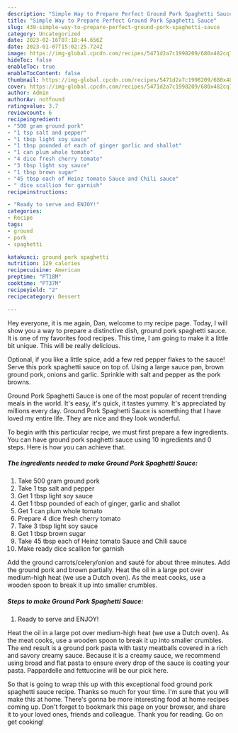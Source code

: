 ```yaml
---
description: "Simple Way to Prepare Perfect Ground Pork Spaghetti Sauce"
title: "Simple Way to Prepare Perfect Ground Pork Spaghetti Sauce"
slug: 439-simple-way-to-prepare-perfect-ground-pork-spaghetti-sauce
category: Uncategorized
date: 2023-02-16T07:18:44.656Z
date: 2023-01-07T15:02:25.724Z
image: https://img-global.cpcdn.com/recipes/5471d2a7c1998209/680x482cq70/ground-pork-spaghetti-sauce-recipe-main-photo.jpg
hideToc: false
enableToc: true
enableTocContent: false
thumbnail: https://img-global.cpcdn.com/recipes/5471d2a7c1998209/680x482cq70/ground-pork-spaghetti-sauce-recipe-main-photo.jpg
cover: https://img-global.cpcdn.com/recipes/5471d2a7c1998209/680x482cq70/ground-pork-spaghetti-sauce-recipe-main-photo.jpg
author: Admin
authorAv: notfound
ratingvalue: 3.7
reviewcount: 6
recipeingredient:
- "500 gram ground pork"
- "1 tsp salt and pepper"
- "1 tbsp light soy sauce"
- "1 tbsp pounded of each of ginger garlic and shallot"
- "1 can plum whole tomato"
- "4 dice fresh cherry tomato"
- "3 tbsp light soy sauce"
- "1 tbsp brown sugar"
- "45 tbsp each of Heinz tomato Sauce and Chili sauce"
- " dice scallion for garnish"
recipeinstructions:

- "Ready to serve and ENJOY!"
categories:
- Recipe
tags:
- ground
- pork
- spaghetti

katakunci: ground pork spaghetti 
nutrition: 129 calories
recipecuisine: American
preptime: "PT18M"
cooktime: "PT37M"
recipeyield: "2"
recipecategory: Dessert

---
```



Hey everyone, it is me again, Dan, welcome to my recipe page. Today, I will show you a way to prepare a distinctive dish, ground pork spaghetti sauce. It is one of my favorites food recipes. This time, I am going to make it a little bit unique. This will be really delicious.

Optional, if you like a little spice, add a few red pepper flakes to the sauce! Serve this pork spaghetti sauce on top of. Using a large sauce pan, brown ground pork, onions and garlic. Sprinkle with salt and pepper as the pork browns.

Ground Pork Spaghetti Sauce is one of the most popular of recent trending meals in the world. It's easy, it's quick, it tastes yummy. It's appreciated by millions every day. Ground Pork Spaghetti Sauce is something that I have loved my entire life. They are nice and they look wonderful.


To begin with this particular recipe, we must first prepare a few ingredients. You can have ground pork spaghetti sauce using 10 ingredients and 0 steps. Here is how you can achieve that.

<!--inarticleads1-->

##### The ingredients needed to make Ground Pork Spaghetti Sauce:

1. Take 500 gram ground pork
1. Take 1 tsp salt and pepper
1. Get 1 tbsp light soy sauce
1. Get 1 tbsp pounded of each of ginger, garlic and shallot
1. Get 1 can plum whole tomato
1. Prepare 4 dice fresh cherry tomato
1. Take 3 tbsp light soy sauce
1. Get 1 tbsp brown sugar
1. Take 45 tbsp each of Heinz tomato Sauce and Chili sauce
1. Make ready  dice scallion for garnish


Add the ground carrots/celery/onion and sauté for about three minutes. Add the ground pork and brown partially. Heat the oil in a large pot over medium-high heat (we use a Dutch oven). As the meat cooks, use a wooden spoon to break it up into smaller crumbles. 

<!--inarticleads2-->

##### Steps to make Ground Pork Spaghetti Sauce:


1. Ready to serve and ENJOY!

Heat the oil in a large pot over medium-high heat (we use a Dutch oven). As the meat cooks, use a wooden spoon to break it up into smaller crumbles. The end result is a ground pork pasta with tasty meatballs covered in a rich and savory creamy sauce. Because it is a creamy sauce, we recommend using broad and flat pasta to ensure every drop of the sauce is coating your pasta. Pappardelle and fettuccine will be our pick here. 

So that is going to wrap this up with this exceptional food ground pork spaghetti sauce recipe. Thanks so much for your time. I'm sure that you will make this at home. There's gonna be more interesting food at home recipes coming up. Don't forget to bookmark this page on your browser, and share it to your loved ones, friends and colleague. Thank you for reading. Go on get cooking!
